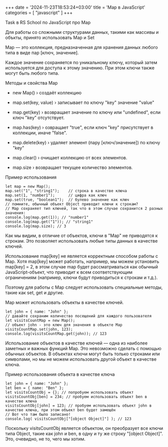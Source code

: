 +++
date = '2024-11-23T18:53:24+03:00'
title = 'Map в JavaScript'
categories = [ "javascript" ]
+++

<p>Task в RS School по JavaScript про Map</p>
            <p>
              Для работы со сложными структурами данных, такими как массивы и объкты, принято
              использовать Map и Set
            </p>
            <p>
              Map — это коллекция, предназначенная для хранения данных любого типа в виде пар [ключ,
              значение].
            </p>
            <p>
              Каждое значение сохраняется по уникальному ключу, который затем используется для
              доступа к этому значению. При этом ключи также могут быть любого типа.
            </p>
            <p>Методы и свойства Map</p>
            <ul>
              <li>
                <p>new Map() &rsaquo; создаёт коллекцию</p>
              </li>
              <li>
                <p>map.set(key, value) &rsaquo; записывает по ключу "key" значение "value"</p>
              </li>
              <li>
                <p>
                  map.get(key) &rsaquo; возвращает значение по ключу или "undefined", если ключ
                  "key" отсутствует.
                </p>
              </li>
              <li>
                <p>
                  map.has(key) &rsaquo; озвращает "true", если ключ "key" присутствует в коллекции,
                  иначе "false".
                </p>
              </li>
              <li>
                <p>
                  map.delete(key) &rsaquo; удаляет элемент (пару [ключ/значение]) по ключу "key"
                </p>
              </li>
              <li>
                <p>map.clear() &rsaquo; очищает коллекцию от всех элементов.</p>
              </li>
              <li>
                <p>map.size &rsaquo; возвращает текущее количество элементов.</p>
              </li>
            </ul>
            <p>Пример использования</p>
            <pre>
<code>let map = new Map();
map.set("1", "string1");    // строка в качестве ключа
map.set(1, "number1");      // цифра как ключ
map.set(true, "boolean1");  // булево значение как ключ
// помните, обычный объект Object приводит ключи к строкам?
// Map сохраняет тип ключей, так что в этом случае сохранится 2 разных значения:      
console.log(map.get(1)); // "number1"
console.log(map.get("1")); // "string1"
console.log(map.size); // 3</code></pre>
            <p>
              Как мы видим, в отличие от объектов, ключи в "Map" не приводятся к строкам. Это
              позволяет использовать любые типы данных в качестве ключей.
            </p>
            <p class="gray">
              Использование map[key] не является корректным способом работы с Map. Хотя map[key]
              может работать, например, мы можем установить map[key] = 2, в этом случае map будет
              рассматриваться как обычный JavaScript-объект, что приводит к всем соответствующим
              ограничениям (например, ключи будут приводиться к строкам и т.д.).
            </p>
            <p class="gray">
              Поэтому для работы с Map следует использовать специальные методы, такие как set, get и
              другие.
            </p>
            <p>Map может использовать объекты в качестве ключей.</p>
            <pre>
<code>let john = { name: "John" };
// давайте сохраним количество посещений для каждого пользователя     
let visitsCountMap = new Map();
// объект john - это ключ для значения в объекте Map
visitsCountMap.set(john, 123);
console.log(visitsCountMap.get(john)); // 123</code></pre>
            <p>
              Использование объектов в качестве ключей — одна из наиболее заметных и важных функций
              Map. Это невозможно сделать с помощью обычных объектов. В объектах ключи могут быть
              только строками или символами, но мы не можем использовать другой объект в качестве
              ключа.
            </p>
            <p>Пример использования объекта в качестве ключа</p>
            <pre><code>let john = { name: "John" };
let ben = { name: "Ben" };
let visitsCountObj = {}; // попробуем использовать объект
visitsCountObj[ben] = 234; // пробуем использовать объект ben в качестве ключа
visitsCountObj[john] = 123; // пробуем использовать объект john в качестве ключа, при этом объект ben будет замещён
// Вот что там было записано!
console.log( visitsCountObj["[object Object]"] ); // 123</code></pre>
            <p>
              Поскольку visitsCountObj является объектом, он преобразует все ключи типа Object,
              такие как john и ben, в одну и ту же строку "[object Object]". Это, очевидно, не то,
              чего мы хотим.
            </p>